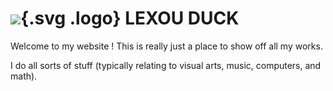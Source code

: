 
# ![](logo.svg){.svg .logo} LEXOU DUCK

Welcome to my website ! This is really just a place to show off all my works.

I do all sorts of stuff (typically relating to visual arts, music, computers, and math).
